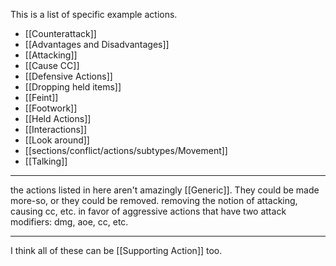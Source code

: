 

This is a list of specific example actions.
- [[Counterattack]]
- [[Advantages and Disadvantages]]
- [[Attacking]]
- [[Cause CC]]
- [[Defensive Actions]]
- [[Dropping held items]]
- [[Feint]]
- [[Footwork]]
- [[Held Actions]]
- [[Interactions]]
- [[Look around]]
- [[sections/conflict/actions/subtypes/Movement]]
- [[Talking]]

---

the actions listed in here aren't amazingly [[Generic]]. They could be made more-so, or they could be removed. removing the notion of attacking, causing cc, etc. in favor of aggressive actions that have two attack modifiers: dmg, aoe, cc, etc.

---

I think all of these can be [[Supporting Action]] too.